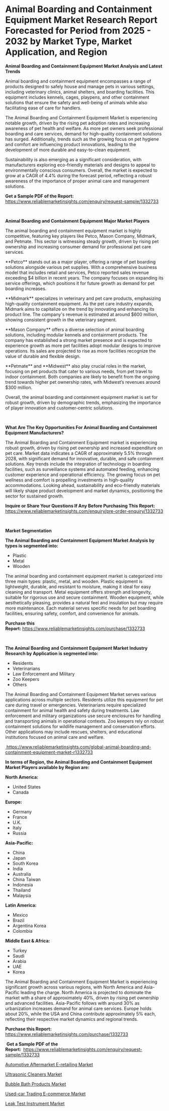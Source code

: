 <p><h1>Animal Boarding and Containment Equipment Market Research Report Forecasted for Period from 2025 -  2032 by Market Type, Market Application, and Region</h1></p><p><strong>Animal Boarding and Containment Equipment Market Analysis and Latest Trends</strong></p>
<p><p>Animal boarding and containment equipment encompasses a range of products designed to safely house and manage pets in various settings, including veterinary clinics, animal shelters, and boarding facilities. This equipment includes kennels, cages, playpens, and other containment solutions that ensure the safety and well-being of animals while also facilitating ease of care for handlers.</p><p>The Animal Boarding and Containment Equipment Market is experiencing notable growth, driven by the rising pet adoption rates and increasing awareness of pet health and welfare. As more pet owners seek professional boarding and care services, demand for high-quality containment solutions has surged. Additionally, trends such as the growing focus on pet hygiene and comfort are influencing product innovations, leading to the development of more durable and easy-to-clean equipment.</p><p>Sustainability is also emerging as a significant consideration, with manufacturers exploring eco-friendly materials and designs to appeal to environmentally conscious consumers. Overall, the market is expected to grow at a CAGR of 4.4% during the forecast period, reflecting a robust awareness of the importance of proper animal care and management solutions.</p></p>
<p><strong>Get a Sample PDF of the Report:&nbsp;</strong> <a href="https://www.reliablemarketinsights.com/enquiry/request-sample/1332733?utm_campaign=2240&utm_medium=2&utm_source=Github&utm_content=ia&utm_term=24032025&utm_id=animal-boarding-and-containment-equipment">https://www.reliablemarketinsights.com/enquiry/request-sample/1332733</a></p>
<p>&nbsp;</p>
<p><strong>Animal Boarding and Containment Equipment Major Market Players</strong></p>
<p><p>The animal boarding and containment equipment market is highly competitive, featuring key players like Petco, Mason Company, Midmark, and Petmate. This sector is witnessing steady growth, driven by rising pet ownership and increasing consumer demand for professional pet care services.</p><p>**Petco** stands out as a major player, offering a range of pet boarding solutions alongside various pet supplies. With a comprehensive business model that includes retail and services, Petco reported sales revenue exceeding $4 billion in recent years. The company focuses on expanding its service offerings, which positions it for future growth as demand for pet boarding increases.</p><p>**Midmark** specializes in veterinary and pet care products, emphasizing high-quality containment equipment. As the pet care industry expands, Midmark aims to capitalize on the trend by innovating and enhancing its product line. The company's revenue is estimated at around $600 million, showing consistent growth in the veterinary segment.</p><p>**Mason Company** offers a diverse selection of animal boarding solutions, including modular kennels and containment products. The company has established a strong market presence and is expected to experience growth as more pet facilities adopt modular designs to improve operations. Its sales are projected to rise as more facilities recognize the value of durable and flexible design.</p><p>**Petmate** and **Midwest** also play crucial roles in the market, focusing on pet products that cater to various needs, from pet travel to indoor containment. Both companies are likely to benefit from the ongoing trend towards higher pet ownership rates, with Midwest’s revenues around $300 million.</p><p>Overall, the animal boarding and containment equipment market is set for robust growth, driven by demographic trends, emphasizing the importance of player innovation and customer-centric solutions.</p></p>
<p>&nbsp;</p>
<p><strong>What Are The Key Opportunities For Animal Boarding and Containment Equipment Manufacturers?</strong></p>
<p><p>The Animal Boarding and Containment Equipment market is experiencing robust growth, driven by rising pet ownership and increased expenditure on pet care. Market data indicates a CAGR of approximately 5.5% through 2028, with significant demand for innovative, durable, and safe containment solutions. Key trends include the integration of technology in boarding facilities, such as surveillance systems and automated feeding, enhancing customer experience and operational efficiency. The growing focus on pet wellness and comfort is propelling investments in high-quality accommodations. Looking ahead, sustainability and eco-friendly materials will likely shape product development and market dynamics, positioning the sector for sustained growth.</p></p>
<p><strong>Inquire or Share Your Questions If Any Before Purchasing This Report:</strong> <a href="https://www.reliablemarketinsights.com/enquiry/pre-order-enquiry/1332733?utm_campaign=2240&utm_medium=2&utm_source=Github&utm_content=ia&utm_term=24032025&utm_id=animal-boarding-and-containment-equipment">https://www.reliablemarketinsights.com/enquiry/pre-order-enquiry/1332733</a></p>
<p>&nbsp;</p>
<p><strong>Market Segmentation</strong></p>
<p><strong>The Animal Boarding and Containment Equipment Market Analysis by types is segmented into:</strong></p>
<p><ul><li>Plastic</li><li>Metal</li><li>Wooden</li></ul></p>
<p><p>The animal boarding and containment equipment market is categorized into three main types: plastic, metal, and wooden. Plastic equipment is lightweight, durable, and resistant to moisture, making it ideal for easy cleaning and transport. Metal equipment offers strength and longevity, suitable for rigorous use and secure containment. Wooden equipment, while aesthetically pleasing, provides a natural feel and insulation but may require more maintenance. Each material serves specific needs for pet boarding facilities, ensuring safety, comfort, and convenience for animals.</p></p>
<p><strong>Purchase this Report:&nbsp;</strong><a href="https://www.reliablemarketinsights.com/purchase/1332733?utm_campaign=2240&utm_medium=2&utm_source=Github&utm_content=ia&utm_term=24032025&utm_id=animal-boarding-and-containment-equipment">https://www.reliablemarketinsights.com/purchase/1332733</a></p>
<p>&nbsp;</p>
<p><strong>The Animal Boarding and Containment Equipment Market Industry Research by Application is segmented into:</strong></p>
<p><ul><li>Residents</li><li>Veterinarians</li><li>Law Enforcement and Military</li><li>Zoo Keepers</li><li>Others</li></ul></p>
<p><p>The Animal Boarding and Containment Equipment Market serves various applications across multiple sectors. Residents utilize this equipment for pet care during travel or emergencies. Veterinarians require specialized containment for animal health and safety during treatments. Law enforcement and military organizations use secure enclosures for handling and transporting animals in operational contexts. Zoo keepers rely on robust containment solutions for wildlife management and conservation efforts. Other applications may include rescues, shelters, and educational institutions focused on animal care and welfare.</p></p>
<p><a href="https://www.reliablemarketinsights.com/global-animal-boarding-and-containment-equipment-market-r1332733?utm_campaign=2240&utm_medium=2&utm_source=Github&utm_content=ia&utm_term=24032025&utm_id=animal-boarding-and-containment-equipment">&nbsp;https://www.reliablemarketinsights.com/global-animal-boarding-and-containment-equipment-market-r1332733</a></p>
<p><strong>In terms of Region, the Animal Boarding and Containment Equipment Market Players available by Region are:</strong></p>
<p>
    <p> <strong> North America: </strong>
        <ul>
            <li>United States</li>
            <li>Canada</li>
        </ul>
        </p> 
    <p> <strong> Europe: </strong>
        <ul>
            <li>Germany</li>
            <li>France</li>
            <li>U.K.</li>
            <li>Italy</li>
            <li>Russia</li>
        </ul>
        </p> 
    <p> <strong> Asia-Pacific: </strong>
        <ul>
            <li>China</li>
            <li>Japan</li>
            <li>South Korea</li>
            <li>India</li>
            <li>Australia</li>
            <li>China Taiwan</li>
            <li>Indonesia</li>
            <li>Thailand</li>
            <li>Malaysia</li>
        </ul>
        </p> 
    <p> <strong> Latin America: </strong>
        <ul>
            <li>Mexico</li>
            <li>Brazil</li>
            <li>Argentina Korea</li>
            <li>Colombia</li>
        </ul>
        </p> 
    <p> <strong> Middle East & Africa: </strong>
        <ul>
            <li>Turkey</li>
            <li>Saudi</li>
            <li>Arabia</li>
            <li>UAE</li>
            <li>Korea</li>
        </ul>
    </p>
    </p>
<p><p>The Animal Boarding and Containment Equipment Market is experiencing significant growth across various regions, with North America and Asia-Pacific leading the charge. North America is projected to dominate the market with a share of approximately 40%, driven by rising pet ownership and advanced facilities. Asia-Pacific follows with around 30% as urbanization increases demand for animal care services. Europe holds about 20%, while the USA and China contribute approximately 5% each, reflecting their respective market dynamics and regional trends.</p></p>
<p><strong>Purchase this Report: </strong><a href="https://www.reliablemarketinsights.com/purchase/1332733?utm_campaign=2240&utm_medium=2&utm_source=Github&utm_content=ia&utm_term=24032025&utm_id=animal-boarding-and-containment-equipment">https://www.reliablemarketinsights.com/purchase/1332733</a></p>
<p>&nbsp;<strong>Get a Sample PDF of the Report:&nbsp;&nbsp;</strong><a href="https://www.reliablemarketinsights.com/enquiry/request-sample/1332733?utm_campaign=2240&utm_medium=2&utm_source=Github&utm_content=ia&utm_term=24032025&utm_id=animal-boarding-and-containment-equipment">https://www.reliablemarketinsights.com/enquiry/request-sample/1332733</a></p>
<p><strong></strong></p>
<p><p><a href="https://github.com/seherlouize/Market-Research-Report-List-1/blob/main/automotive-aftermarket-e-retailing-market.md?utm_campaign=2240&utm_medium=2&utm_source=Github&utm_content=ia&utm_term=24032025&utm_id=animal-boarding-and-containment-equipment">Automotive Aftermarket E-retailing Market</a></p><p><a href="https://www.linkedin.com/pulse/ultrasonic-cleaners-market-scope-provide-valuable-n9xaf?utm_campaign=2240&utm_medium=2&utm_source=Github&utm_content=ia&utm_term=24032025&utm_id=animal-boarding-and-containment-equipment">Ultrasonic Cleaners Market</a></p><p><a href="https://www.linkedin.com/pulse/bubble-bath-products-market-research-report-growth-trends-nkvcf?utm_campaign=2240&utm_medium=2&utm_source=Github&utm_content=ia&utm_term=24032025&utm_id=animal-boarding-and-containment-equipment">Bubble Bath Products Market</a></p><p><a href="https://github.com/delcirodda4f/Market-Research-Report-List-1/blob/main/used-car-trading-e-commerce-market.md?utm_campaign=2240&utm_medium=2&utm_source=Github&utm_content=ia&utm_term=24032025&utm_id=animal-boarding-and-containment-equipment">Used-car Trading E-commerce Market</a></p><p><a href="https://www.linkedin.com/pulse/regional-development-deployment-production-cost-leak-test-m5ejf?utm_campaign=2240&utm_medium=2&utm_source=Github&utm_content=ia&utm_term=24032025&utm_id=animal-boarding-and-containment-equipment">Leak Test Instrument Market</a></p></p>